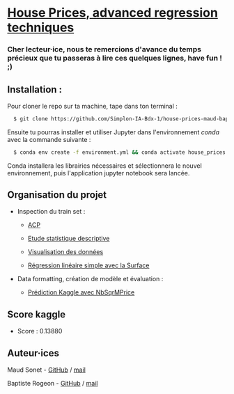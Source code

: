 # [House Prices, advanced regression techniques](https://www.kaggle.com/c/house-prices-advanced-regression-techniques "Challenge Kaggle")


### Cher lecteur·ice, nous te remercions d'avance du temps précieux que tu passeras à lire ces quelques lignes, have fun ! ;)

## Installation :

Pour cloner le repo sur ta machine, tape dans ton terminal :

```bash
  $ git clone https://github.com/Simplon-IA-Bdx-1/house-prices-maud-baptiste.git
```

Ensuite tu pourras installer et utiliser Jupyter dans l'environnement *conda* avec la commande suivante :

```bash
  $ conda env create -f environment.yml && conda activate house_prices && jupyter notebook --no-browser
```

Conda installera les librairies nécessaires et sélectionnera le nouvel environnement, puis l'application jupyter notebook sera lancée.


## Organisation du projet
* Inspection du train set : 
    * [ACP](http://localhost:8888/notebooks/acp_house_prices.ipynb)
    
    * [Etude statistique descriptive](http://localhost:8888/notebooks/ml_mastery_5_understand_your_data_with_descriptive_statistics.ipynb)

    * [Visualisation des données](http://localhost:8888/notebooks/ml_mastery_6_understand_your_data_with_visualization.ipynb)

    * [Régression linéaire simple avec la Surface](http://localhost:8888/notebooks/linear_regression_house_data.ipynb)

* Data formatting, création de modèle et évaluation :
    * [Prédiction Kaggle avec NbSqrMPrice](http://localhost:8888/notebooks/prediction_with_NeighborhoodSqrMPrice.ipynb)

## Score kaggle
  * Score : 0.13880

## Auteur·ices

Maud Sonet - [GitHub](https://github.com/Malaika-p) / [mail](mailto:malaika.p.pro@gmail.com)

Baptiste Rogeon - [GitHub](https://github.com/DaTikh) / [mail](mailto:baptiste.rogeon@gmail.com)
